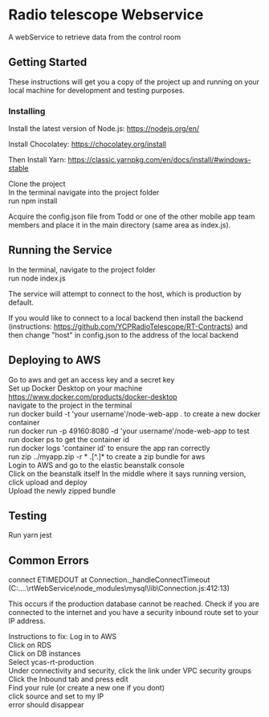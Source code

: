 # Radio telescope Webservice

A  webService to retrieve data from the control room

## Getting Started

These instructions will get you a copy of the project up and running on your local machine for development and testing purposes.

### Installing

Install the latest version of Node.js: https://nodejs.org/en/

Install Chocolatey: https://chocolatey.org/install

Then Install Yarn: https://classic.yarnpkg.com/en/docs/install/#windows-stable


Clone the project<br/>
In the terminal navigate into the project folder<br/>
run npm install<br/> 

Acquire the config.json file from Todd or one of the other mobile app team members
and place it in the main directory (same area as index.js).
## Running the Service

In the terminal, navigate to the project folder<br/>
run node index.js

The service will attempt to connect to the host, which is production by default.

If you would like to connect to a local backend then install the backend (instructions: https://github.com/YCPRadioTelescope/RT-Contracts)
 and then change "host" in config.json to the address of the local backend
## Deploying to AWS

Go to aws and get an access key and a secret key<br/>
Set up Docker Desktop on your machine https://www.docker.com/products/docker-desktop<br/>
navigate to the project in the terminal<br/>
run docker build -t 'your username'/node-web-app . to create a new docker container <br/>
run docker run -p 49160:8080 -d 'your username'/node-web-app to test <br/>
run docker ps to get the container id<br/>
run docker logs 'container id' to ensure the app ran correctly<br/>
run  zip ../myapp.zip -r * .[^.]* to create a zip bundle for aws<br/>
Login to AWS and go to the elastic beanstalk console<br/>
Click on the beanstalk itself 
In the middle where it says running version, click upload and deploy<br/>
Upload the newly zipped bundle<br/>


## Testing

Run yarn jest

## Common Errors

connect ETIMEDOUT
    at Connection._handleConnectTimeout (C:\....\rtWebService\node_modules\mysql\lib\Connection.js:412:13)
    
This occurs if the production database cannot be reached.
Check if you are connected to the internet and you have a security inbound route set to your IP address.

Instructions to fix:
Log in to AWS <br/>
Click on RDS <br/>
Click on DB instances <br/>
Select ycas-rt-production <br/>
Under connectivity and security, click the link under VPC security groups <br/>
Click the Inbound tab and press edit<br/>
Find your rule (or create a new one if you dont)<br/>
click source and set to my IP<br/>
error should disappear<br/>

  


